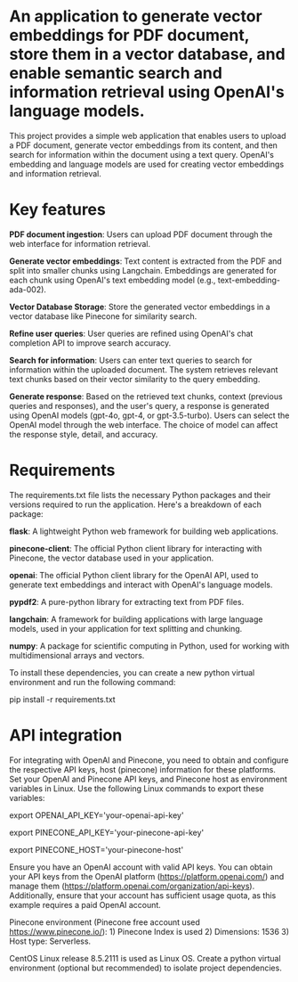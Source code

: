 # An application to generate vector embeddings for PDF document, store them in a vector database, and enable semantic search and information retrieval using OpenAI's language models.

This project provides a simple web application that enables users to upload a PDF document, generate vector embeddings from its content, and then search for information within the document using a text query. OpenAI's embedding and language models are used for creating vector embeddings and information retrieval.

# Key features

**PDF document ingestion**: Users can upload PDF document through the web interface for information retrieval.

**Generate vector embeddings**: Text content is extracted from the PDF and split into smaller chunks using Langchain. Embeddings are generated for each chunk using OpenAI's text embedding model (e.g., text-embedding-ada-002).

**Vector Database Storage**: Store the generated vector embeddings in a vector database like Pinecone for similarity search.

**Refine user queries**: User queries are refined using OpenAI's chat completion API to improve search accuracy.

**Search for information**: Users can enter text queries to search for information within the uploaded document. The system retrieves relevant text chunks based on their vector similarity to the query embedding.

**Generate response**: Based on the retrieved text chunks, context (previous queries and responses), and the user's query, a response is generated using OpenAI models (gpt-4o, gpt-4, or gpt-3.5-turbo). Users can select the OpenAI model through the web interface. The choice of model can affect the response style, detail, and accuracy.

# Requirements

The requirements.txt file lists the necessary Python packages and their versions required to run the application. Here's a breakdown of each package:

**flask**: A lightweight Python web framework for building web applications.

**pinecone-client**: The official Python client library for interacting with Pinecone, the vector database used in your application.

**openai**: The official Python client library for the OpenAI API, used to generate text embeddings and interact with OpenAI's language models.

**pypdf2**: A pure-python library for extracting text from PDF files.

**langchain**: A framework for building applications with large language models, used in your application for text splitting and chunking.

**numpy**: A package for scientific computing in Python, used for working with multidimensional arrays and vectors.

To install these dependencies, you can create a new python virtual environment and run the following command:

pip install -r requirements.txt

# API integration

For integrating with OpenAI and Pinecone, you need to obtain and configure the respective API keys, host (pinecone) information for these platforms. Set your OpenAI and Pinecone API keys, and Pinecone host as environment variables in Linux. Use the following Linux commands to export these variables:

export OPENAI_API_KEY='your-openai-api-key'

export PINECONE_API_KEY='your-pinecone-api-key'

export PINECONE_HOST='your-pinecone-host'

Ensure you have an OpenAI account with valid API keys. You can obtain your API keys from the OpenAI platform (https://platform.openai.com/) and manage them (https://platform.openai.com/organization/api-keys). Additionally, ensure that your account has sufficient usage quota, as this example requires a paid OpenAI account.

Pinecone environment (Pinecone free account used https://www.pinecone.io/): 1) Pinecone Index is used 2) Dimensions: 1536 3) Host type: Serverless.

CentOS Linux release 8.5.2111 is used as Linux OS. Create a python virtual environment (optional but recommended) to isolate project dependencies.
